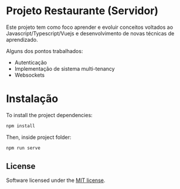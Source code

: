 # Projeto Restaurante (Servidor)

Este projeto tem como foco aprender e evoluir conceitos voltados ao Javascript/Typescript/Vuejs e desenvolvimento de novas técnicas de aprendizado.

Alguns dos pontos trabalhados:

  - Autenticação
  - Implementação de sistema multi-tenancy
  - Websockets

# Instalação

To install the project dependencies:
``` bash
npm install
```

Then, inside project folder:
``` bash
npm run serve
```

## License

Software licensed under the [MIT license](https://opensource.org/licenses/MIT).
